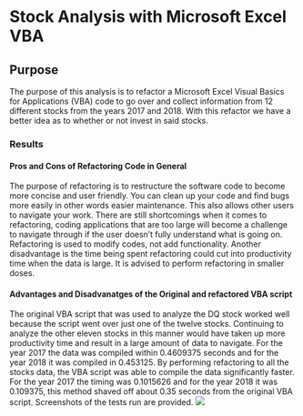 # Stock Analysis with Microsoft Excel VBA
## Purpose
The purpose of this analysis is to refactor a Microsoft Excel Visual Basics for Applications (VBA) code to go over and collect information from 12 different stocks from the years 2017 and 2018. With this refactor we have a better idea as to whether or not invest in said stocks.
### Results
#### Pros and Cons of Refactoring Code in General
The purpose of refactoring is to restructure the software code to become more concise and user friendly. You can clean up your code and find bugs more easily in other words easier maintenance. This also allows other users to navigate your work. There are still shortcomings when it comes to refactoring, coding applications that are too large will become a challenge to navigate through if the user doesn’t fully understand what is going on. Refactoring is used to modify codes, not add functionality. Another disadvantage is the time being spent refactoring could cut into productivity time when the data is large. It is advised to perform refactoring in smaller doses. 
#### Advantages and Disadvanatges of the Original and refactored VBA script
The original VBA script that was used to analyze the DQ stock worked well because the script went over just one of the twelve stocks. Continuing to analyze the other eleven stocks in this manner would have taken up more productivity time and result in a large amount of data to navigate. For the year 2017 the data was compiled within 0.4609375 seconds and for the year 2018 it was compiled in 0.453125. 
By performing refactoring to all the stocks data, the VBA script was able to compile the data significantly faster. For the year 2017 the timing was 0.1015626 and for the year 2018 it was 0.109375, this method shaved off about 0.35 seconds from the original VBA script. Screenshots of the tests run are provided. 
![](images/https://github.com/jmvaldi/stock-analysis/blob/main/Resources/VBA_Challenge_2017%20copy.png)
